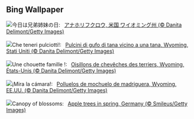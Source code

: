 ## Bing Wallpaper
![](https://www.bing.com/th?id=OHR.OwlSiblings_JA-JP4322199651_UHD.jpg&w=1000)今日は兄弟姉妹の日:&nbsp;&ensp;[アナホリフクロウ, 米国 ワイオミング州 (© Danita Delimont/Getty Images)](https://www.bing.com/th?id=OHR.OwlSiblings_JA-JP4322199651_UHD.jpg)
<br><br/>
![](https://www.bing.com/th?id=OHR.OwlSiblings_IT-IT3656877654_UHD.jpg&w=1000)Che teneri pulciotti!:&nbsp;&ensp;[Pulcini di gufo di tana vicino a una tana, Wyoming, Stati Uniti (© Danita Delimont/Getty Images)](https://www.bing.com/th?id=OHR.OwlSiblings_IT-IT3656877654_UHD.jpg)
<br><br/>
![](https://www.bing.com/th?id=OHR.OwlSiblings_FR-FR6049514538_UHD.jpg&w=1000)Une chouette famille !:&nbsp;&ensp;[Oisillons de chevêches des terriers, Wyoming, États-Unis (© Danita Delimont/Getty Images)](https://www.bing.com/th?id=OHR.OwlSiblings_FR-FR6049514538_UHD.jpg)
<br><br/>
![](https://www.bing.com/th?id=OHR.OwlSiblings_ES-ES3032029640_UHD.jpg&w=1000)¡Mira la cámara!:&nbsp;&ensp;[Polluelos de mochuelo de madriguera, Wyoming, EE.UU. (© Danita Delimont/Getty Images)](https://www.bing.com/th?id=OHR.OwlSiblings_ES-ES3032029640_UHD.jpg)
<br><br/>
![](https://www.bing.com/th?id=OHR.SpringApple_EN-GB3722989537_UHD.jpg&w=1000)Canopy of blossoms:&nbsp;&ensp;[Apple trees in spring, Germany (© Smileus/Getty Images)](https://www.bing.com/th?id=OHR.SpringApple_EN-GB3722989537_UHD.jpg)
<br><br/>
